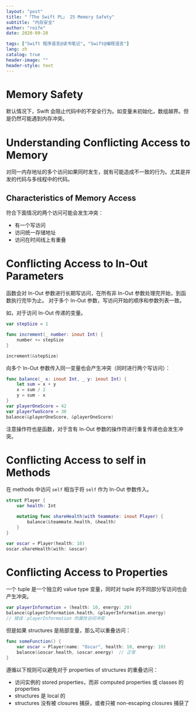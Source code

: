 ```yaml
---
layout: "post"
title: "「The Swift PL」 25 Memory Safety"
subtitle: "内存安全"
author: "roife"
date: 2020-09-20

tags: ["Swift 程序语言@读书笔记", "Swift@编程语言"]
lang: zh
catalog: true
header-image: ""
header-style: text
---
```


# Memory Safety

默认情况下，Swift 会阻止代码中的不安全行为。如变量未初始化，数组越界。但是仍然可能遇到内存冲突。

# Understanding Conflicting Access to Memory

对同一内存地址的多个访问如果同时发生，就有可能造成不一致的行为。尤其是并发的代码与多线程中的代码。

## Characteristics of Memory Access

符合下面情况的两个访问可能会发生冲突：
- 有一个写访问
- 访问统一存储地址
- 访问在时间线上有重叠

# Conflicting Access to In-Out Parameters

函数会对 In-Out 参数进行长期写访问，在所有非 In-Out 参数处理完开始，到函数执行完毕为止。
对于多个 In-Out 参数，写访问开始的顺序和参数列表一致。

如，对于访问 In-Out 传递的变量。

```swift
var stepSize = 1

func increment(_ number: inout Int) {
    number += stepSize
}

increment(&stepSize)
```

向多个 In-Out 参数传入同一变量也会产生冲突（同时进行两个写访问）：

```swift
func balance(_ x: inout Int, _ y: inout Int) {
    let sum = x + y
    x = sum / 2
    y = sum - x
}
var playerOneScore = 42
var playerTwoScore = 30
balance(&playerOneScore, &playerOneScore)
```

注意操作符也是函数，对于含有 In-Out 参数的操作符进行重复传递也会发生冲突。

# Conflicting Access to self in Methods

在 methods 中访问 `self` 相当于将 `self` 作为 In-Out 参数传入。

```swift
struct Player {
    var health: Int

    mutating func shareHealth(with teammate: inout Player) {
        balance(&teammate.health, &health)
    }
}

var oscar = Player(health: 10)
oscar.shareHealth(with: &oscar)
```

# Conflicting Access to Properties

一个 tuple 是一个独立的 value type 变量，同时对 tuple 的不同部分写访问也会产生冲突。

```swift
var playerInformation = (health: 10, energy: 20)
balance(&playerInformation.health, &playerInformation.energy)
// 错误：playerInformation 的属性访问冲突
```

但是如果 structures 是局部变量，那么可以重叠访问：

```swift
func someFunction() {
    var oscar = Player(name: "Oscar", health: 10, energy: 10)
    balance(&oscar.health, &oscar.energy)  // 正常
}
```

遵循以下规则可以避免对于 properties of structures 的重叠访问：
- 访问实例的 stored properties，而非 computed properties 或 classes 的 properties
- structures 是 local 的
- structures 没有被 closures 捕获，或者只被 non-escaping closures 捕获了
